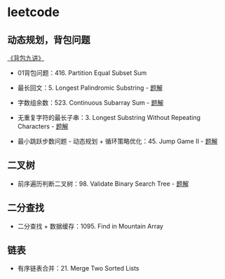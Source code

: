 # leetcode

## 动态规划，背包问题
[《背包九讲》](https://www.cnblogs.com/jbelial/articles/2116074.html)
- 01背包问题：416. Partition Equal Subset Sum

- 最长回文：5. Longest Palindromic Substring - [题解](https://leetcode-cn.com/problems/longest-palindromic-substring/solution/dong-tai-gui-hua-jie-zui-chang-hui-wen-by-inuanfen/)

- 字数组余数：523. Continuous Subarray Sum - [题解](https://leetcode-cn.com/problems/continuous-subarray-sum/solution/dong-tai-gui-hua-pan-0-by-inuanfeng/)

- 无重复字符的最长子串：3. Longest Substring Without Repeating Characters - [题解](https://leetcode-cn.com/problems/longest-substring-without-repeating-characters/solution/dong-tai-gui-hua-jie-by-inuanfeng/)

- 最小跳跃步数问题 - 动态规划 + 循环策略优化：45. Jump Game II - [题解](https://leetcode-cn.com/problems/jump-game-ii/solution/dong-tai-gui-hua-xun-huan-ce-lue-you-hua-by-inuanf/)

## 二叉树
- 前序遍历判断二叉树：98. Validate Binary Search Tree - [题解](https://leetcode-cn.com/problems/validate-binary-search-tree/solution/er-cha-shu-qian-xu-bian-li-shu-zu-xun-huan-pan-dua/)

## 二分查找
- 二分查找 + 数据缓存：1095. Find in Mountain Array

## 链表
- 有序链表合并：21. Merge Two Sorted Lists